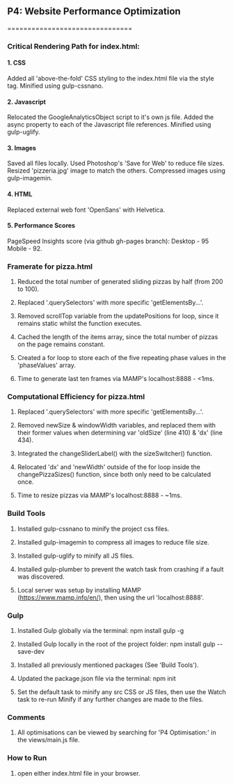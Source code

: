 ## P4: Website Performance Optimization
===============================


### Critical Rendering Path for index.html:

#### 1. CSS 
Added all 'above-the-fold' CSS styling to the index.html file via the style tag. Minified using gulp-cssnano.

#### 2. Javascript
Relocated the GoogleAnalyticsObject script to it's own js file. Added the async property to each of the Javascript file references. Minified using gulp-uglify.

#### 3. Images
Saved all files locally. Used Photoshop's 'Save for Web' to reduce file sizes. Resized 'pizzeria.jpg' image to match the others. Compressed images using gulp-imagemin.

#### 4. HTML
Replaced external web font 'OpenSans' with Helvetica. 

#### 5. Performance Scores
PageSpeed Insights score (via github gh-pages branch): Desktop - 95  Mobile - 92. 



### Framerate for pizza.html

1. Reduced the total number of generated sliding pizzas by half (from 200 to 100).

2. Replaced '.querySelectors' with more specific 'getElementsBy...'.

3. Removed scrollTop variable from the updatePositions for loop, since it remains static whilst the function executes.

4. Cached the length of the items array, since the total number of pizzas on the page remains constant.

5. Created a for loop to store each of the five repeating phase values in the 'phaseValues' array.

6. Time to generate last ten frames via MAMP's localhost:8888 - <1ms.



### Computational Efficiency for pizza.html

1. Replaced '.querySelectors' with more specific 'getElementsBy...'.

2. Removed newSize & windowWidth variables, and replaced them with their former values when determining var 'oldSize' (line 410) & 'dx' (line 434).

3. Integrated the changeSliderLabel() with the sizeSwitcher() function. 

4. Relocated 'dx' and 'newWidth' outside of the for loop inside the changePizzaSizes() function, since both only need to be calculated once. 

5. Time to resize pizzas via MAMP's localhost:8888 - ~1ms.



### Build Tools 

1. Installed gulp-cssnano to minify the project css files. 

2. Installed gulp-imagemin to compress all images to reduce file size. 

3. Installed gulp-uglify to minify all JS files. 

4. Installed gulp-plumber to prevent the watch task from crashing if a fault was discovered. 

5. Local server was setup by installing MAMP (https://www.mamp.info/en/), then using the url 'localhost:8888'.



### Gulp

1. Installed Gulp globally via the terminal: npm install gulp -g

2. Installed Gulp locally in the root of the project folder: npm install gulp --save-dev

3. Installed all previously mentioned packages (See 'Build Tools').  

4. Updated the package.json file via the terminal: npm init

5. Set the default task to minify any src CSS or JS files, then use the Watch task to re-run Minify if any further changes are made to the files.



### Comments  

1. All optimisations can be viewed by searching for 'P4 Optimisation:' in the views/main.js file.



### How to Run

1. open either index.html file in your browser.
